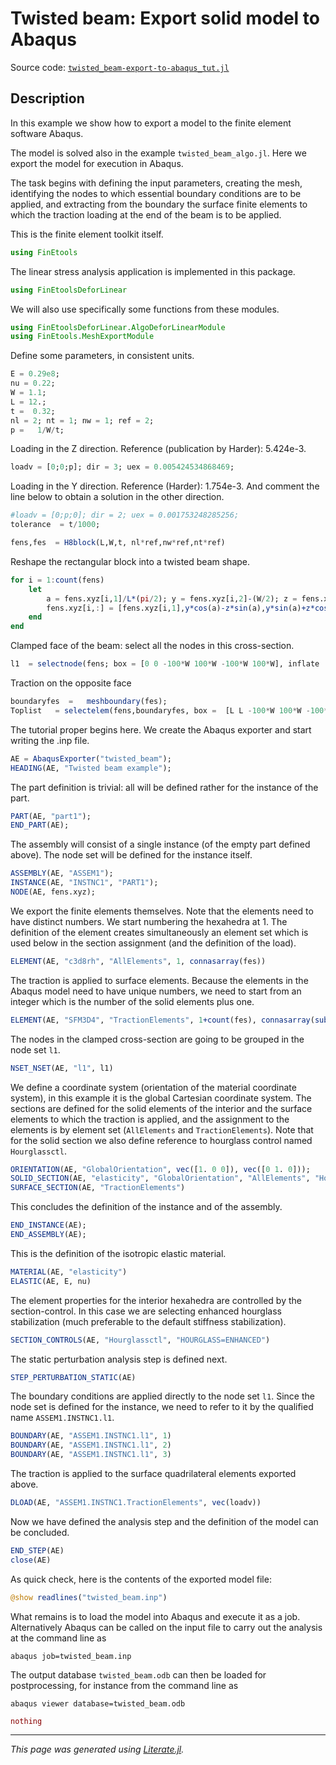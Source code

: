 # Twisted beam: Export solid model to Abaqus

Source code: [`twisted_beam-export-to-abaqus_tut.jl`](twisted_beam-export-to-abaqus_tut.jl)

## Description

In this example  we show how to export a model  to the finite element software Abaqus.

The model is solved also in the example `twisted_beam_algo.jl`.  Here we export the model for execution in Abaqus.

The task begins with defining the input parameters, creating the mesh, identifying the nodes  to which essential boundary conditions are to be applied,  and extracting from the boundary the surface finite elements to which the traction loading at the end of the beam is to be applied.

This is the finite element toolkit itself.

```julia
using FinEtools
```

The linear stress analysis application is implemented in this package.

```julia
using FinEtoolsDeforLinear
```

We will also use specifically some functions from these modules.

```julia
using FinEtoolsDeforLinear.AlgoDeforLinearModule
using FinEtools.MeshExportModule
```

Define some parameters, in consistent units.

```julia
E = 0.29e8;
nu = 0.22;
W = 1.1;
L = 12.;
t =  0.32;
nl = 2; nt = 1; nw = 1; ref = 2;
p =   1/W/t;
```

 Loading in the Z direction. Reference (publication by Harder): 5.424e-3.

```julia
loadv = [0;0;p]; dir = 3; uex = 0.005424534868469;
```

  Loading in the Y direction. Reference (Harder): 1.754e-3. And comment the line below to obtain a solution in the other direction.

```julia
#loadv = [0;p;0]; dir = 2; uex = 0.001753248285256;
tolerance  = t/1000;

fens,fes  = H8block(L,W,t, nl*ref,nw*ref,nt*ref)
```

Reshape the rectangular block into a twisted beam shape.

```julia
for i = 1:count(fens)
    let
        a = fens.xyz[i,1]/L*(pi/2); y = fens.xyz[i,2]-(W/2); z = fens.xyz[i,3]-(t/2);
        fens.xyz[i,:] = [fens.xyz[i,1],y*cos(a)-z*sin(a),y*sin(a)+z*cos(a)];
    end
end
```

Clamped face of the beam: select all the nodes in this cross-section.

```julia
l1  = selectnode(fens; box = [0 0 -100*W 100*W -100*W 100*W], inflate  =  tolerance)
```

Traction on the opposite face

```julia
boundaryfes  =   meshboundary(fes);
Toplist   = selectelem(fens,boundaryfes, box =  [L L -100*W 100*W -100*W 100*W], inflate =   tolerance);
```

The tutorial proper begins here. We create the Abaqus exporter and start writing the .inp file.

```julia
AE = AbaqusExporter("twisted_beam");
HEADING(AE, "Twisted beam example");
```

The  part definition is trivial: all will be defined rather for the instance of the part.

```julia
PART(AE, "part1");
END_PART(AE);
```

The assembly will consist  of a single instance (of the empty part defined above).  The node set will be defined for the instance itself.

```julia
ASSEMBLY(AE, "ASSEM1");
INSTANCE(AE, "INSTNC1", "PART1");
NODE(AE, fens.xyz);
```

We export the finite elements themselves.  Note that the elements  need to have  distinct numbers.  We start numbering the hexahedra at 1. The definition of the element creates simultaneously an element set  which is used below in the section assignment (and the definition of the load).

```julia
ELEMENT(AE, "c3d8rh", "AllElements", 1, connasarray(fes))
```

The traction is applied to surface elements.  Because the elements in the Abaqus model need to have unique numbers, we need to start from an integer  which is  the number of the solid elements plus one.

```julia
ELEMENT(AE, "SFM3D4", "TractionElements", 1+count(fes), connasarray(subset(boundaryfes,Toplist)))
```

The nodes in the clamped cross-section are going to be grouped in the node set `l1`.

```julia
NSET_NSET(AE, "l1", l1)
```

We define a coordinate system  (orientation of the material  coordinate system), in this example it is the global Cartesian coordinate system. The sections are defined for the solid elements of the interior and the surface elements to which the traction is applied, and the assignment to the  elements is by element set (`AllElements` and `TractionElements`). Note that for the solid section we also define reference  to hourglass control named `Hourglassctl`.

```julia
ORIENTATION(AE, "GlobalOrientation", vec([1. 0 0]), vec([0 1. 0]));
SOLID_SECTION(AE, "elasticity", "GlobalOrientation", "AllElements", "Hourglassctl");
SURFACE_SECTION(AE, "TractionElements")
```

This concludes the definition  of the instance  and of the assembly.

```julia
END_INSTANCE(AE);
END_ASSEMBLY(AE);
```

This is the definition of the isotropic elastic material.

```julia
MATERIAL(AE, "elasticity")
ELASTIC(AE, E, nu)
```

The element properties for the interior hexahedra are controlled by the section-control.  In this case we are selecting enhanced hourglass stabilization (much preferable to the default  stiffness stabilization).

```julia
SECTION_CONTROLS(AE, "Hourglassctl", "HOURGLASS=ENHANCED")
```

The static perturbation  analysis step is defined  next.

```julia
STEP_PERTURBATION_STATIC(AE)
```

The boundary conditions are applied directly to the node set `l1`.   Since the node set is defined for the instance, we need to refer to it by the qualified name `ASSEM1.INSTNC1.l1`.

```julia
BOUNDARY(AE, "ASSEM1.INSTNC1.l1", 1)
BOUNDARY(AE, "ASSEM1.INSTNC1.l1", 2)
BOUNDARY(AE, "ASSEM1.INSTNC1.l1", 3)
```

The traction is applied to the surface  quadrilateral elements exported above.

```julia
DLOAD(AE, "ASSEM1.INSTNC1.TractionElements", vec(loadv))
```

Now we have defined  the analysis step and the definition of the model can be concluded.

```julia
END_STEP(AE)
close(AE)
```

As quick check, here is the contents of the  exported model file:

```julia
@show readlines("twisted_beam.inp")
```

What remains is to load the model into Abaqus and execute it as a job.  Alternatively Abaqus can be called on the input file to carry out the analysis at the command line as
```
abaqus job=twisted_beam.inp
```
The output database `twisted_beam.odb` can then be loaded for postprocessing, for instance from the command line as
```
abaqus viewer database=twisted_beam.odb
```

```julia
nothing
```

---

*This page was generated using [Literate.jl](https://github.com/fredrikekre/Literate.jl).*

